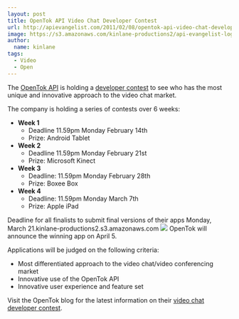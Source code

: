 ```yaml
---
layout: post
title: OpenTok API Video Chat Developer Contest
url: http://apievangelist.com/2011/02/08/opentok-api-video-chat-developer-contest/
image: https://s3.amazonaws.com/kinlane-productions2/api-evangelist-logos/api-evangelist-butterfly-vertical.png
author:
  name: kinlane
tags:
  - Video
  - Open
---
```

The [OpenTok API](http://www.tokbox.com/opentok/) is holding a [developer contest](http://www.tokbox.com/developersblog/contests/win-an-audience-with-2million-users/) to see who has the most unique and innovative approach to the video chat market.

The company is holding a series of contests over 6 weeks:

*   **Week 1**
    *   Deadline 11.59pm Monday February 14th
    *   Prize: Android Tablet
*   **Week 2**
    *   Deadline 11.59pm Monday February 21st
    *   Prize: Microsoft Kinect
*   **Week 3**
    *   Deadline: 11.59pm Monday February 28th
    *   Prize: Boxee Box
*   **Week 4**
    *   Deadline: 11.59pm Monday March 7th
    *   Prize: Apple iPad

Deadline for all finalists to submit final versions of their apps Monday, March 21.kinlane-productions2.s3.amazonaws.com [![](http://kinlane-productions.s3.amazonaws.com/tokbox/open-tok-dark.png)](http://www.tokbox.com/opentok/) OpenTok will announce the winning app on April 5.

Applications will be judged on the following criteria:

*   Most differentiated approach to the video chat/video conferencing market
*   Innovative use of the OpenTok API
*   Innovative user experience and feature set

Visit the OpenTok blog for the latest information on their [video chat developer contest](http://www.tokbox.com/developersblog/contests/win-an-audience-with-2million-users/).